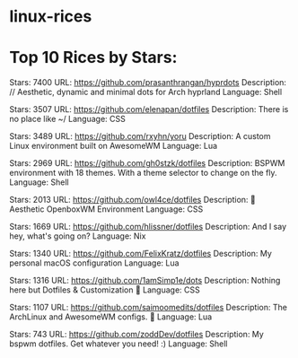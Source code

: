 # linux-rices

Top 10 Rices by Stars:
=====================

Stars: 7400
URL: https://github.com/prasanthrangan/hyprdots
Description: // Aesthetic, dynamic and minimal dots for Arch hyprland
Language: Shell

Stars: 3507
URL: https://github.com/elenapan/dotfiles
Description: There is no place like ~/
Language: CSS

Stars: 3489
URL: https://github.com/rxyhn/yoru
Description: A custom Linux environment built on AwesomeWM
Language: Lua

Stars: 2969
URL: https://github.com/gh0stzk/dotfiles
Description: BSPWM environment with 18 themes. With a theme selector to change on the fly.
Language: Shell

Stars: 2013
URL: https://github.com/owl4ce/dotfiles
Description: :cherry_blossom: Aesthetic OpenboxWM Environment
Language: CSS

Stars: 1669
URL: https://github.com/hlissner/dotfiles
Description: And I say hey, what's going on?
Language: Nix

Stars: 1340
URL: https://github.com/FelixKratz/dotfiles
Description: My personal macOS configuration
Language: Lua

Stars: 1316
URL: https://github.com/1amSimp1e/dots
Description: Nothing here but Dotfiles & Customization 💫
Language: CSS

Stars: 1107
URL: https://github.com/saimoomedits/dotfiles
Description: The ArchLinux and AwesomeWM configs. 📂
Language: Lua

Stars: 743
URL: https://github.com/zoddDev/dotfiles
Description: My bspwm dotfiles. Get whatever you need! :)
Language: Shell
